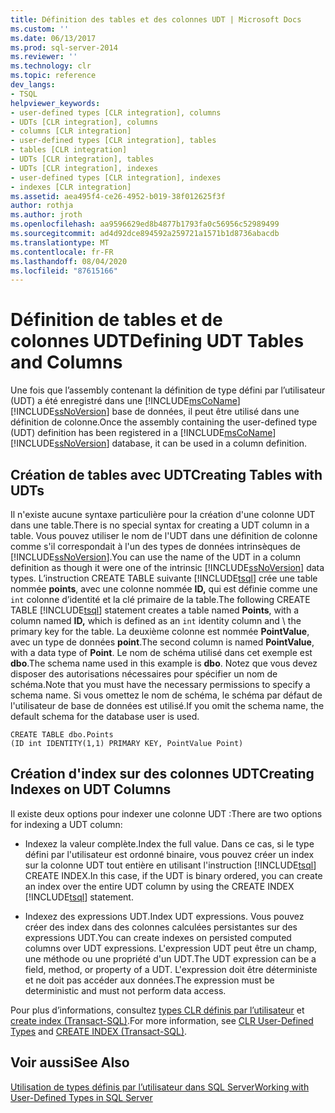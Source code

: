 ```yaml
---
title: Définition des tables et des colonnes UDT | Microsoft Docs
ms.custom: ''
ms.date: 06/13/2017
ms.prod: sql-server-2014
ms.reviewer: ''
ms.technology: clr
ms.topic: reference
dev_langs:
- TSQL
helpviewer_keywords:
- user-defined types [CLR integration], columns
- UDTs [CLR integration], columns
- columns [CLR integration]
- user-defined types [CLR integration], tables
- tables [CLR integration]
- UDTs [CLR integration], tables
- UDTs [CLR integration], indexes
- user-defined types [CLR integration], indexes
- indexes [CLR integration]
ms.assetid: aea495f4-ce26-4952-b019-38f012625f3f
author: rothja
ms.author: jroth
ms.openlocfilehash: aa9596629ed8b4877b1793fa0c56956c52989499
ms.sourcegitcommit: ad4d92dce894592a259721a1571b1d8736abacdb
ms.translationtype: MT
ms.contentlocale: fr-FR
ms.lasthandoff: 08/04/2020
ms.locfileid: "87615166"
---
```

# <a name="defining-udt-tables-and-columns"></a><span data-ttu-id="2ef30-102">Définition de tables et de colonnes UDT</span><span class="sxs-lookup"><span data-stu-id="2ef30-102">Defining UDT Tables and Columns</span></span>
  <span data-ttu-id="2ef30-103">Une fois que l’assembly contenant la définition de type défini par l’utilisateur (UDT) a été enregistré dans une [!INCLUDE[msCoName](../../includes/msconame-md.md)] [!INCLUDE[ssNoVersion](../../includes/ssnoversion-md.md)] base de données, il peut être utilisé dans une définition de colonne.</span><span class="sxs-lookup"><span data-stu-id="2ef30-103">Once the assembly containing the user-defined type (UDT) definition has been registered in a [!INCLUDE[msCoName](../../includes/msconame-md.md)] [!INCLUDE[ssNoVersion](../../includes/ssnoversion-md.md)] database, it can be used in a column definition.</span></span>  
  
## <a name="creating-tables-with-udts"></a><span data-ttu-id="2ef30-104">Création de tables avec UDT</span><span class="sxs-lookup"><span data-stu-id="2ef30-104">Creating Tables with UDTs</span></span>  
 <span data-ttu-id="2ef30-105">Il n'existe aucune syntaxe particulière pour la création d'une colonne UDT dans une table.</span><span class="sxs-lookup"><span data-stu-id="2ef30-105">There is no special syntax for creating a UDT column in a table.</span></span> <span data-ttu-id="2ef30-106">Vous pouvez utiliser le nom de l'UDT dans une définition de colonne comme s'il correspondait à l'un des types de données intrinsèques de [!INCLUDE[ssNoVersion](../../includes/ssnoversion-md.md)].</span><span class="sxs-lookup"><span data-stu-id="2ef30-106">You can use the name of the UDT in a column definition as though it were one of the intrinsic [!INCLUDE[ssNoVersion](../../includes/ssnoversion-md.md)] data types.</span></span> <span data-ttu-id="2ef30-107">L’instruction CREATE TABLE suivante [!INCLUDE[tsql](../../includes/tsql-md.md)] crée une table nommée **points**, avec une colonne nommée **ID,** qui est définie comme une `int` colonne d’identité et la clé primaire de la table.</span><span class="sxs-lookup"><span data-stu-id="2ef30-107">The following CREATE TABLE [!INCLUDE[tsql](../../includes/tsql-md.md)] statement creates a table named **Points**, with a column named **ID,** which is defined as an `int` identity column and \ the primary key for the table.</span></span> <span data-ttu-id="2ef30-108">La deuxième colonne est nommée **PointValue**, avec un type de données **point**.</span><span class="sxs-lookup"><span data-stu-id="2ef30-108">The second column is named **PointValue**, with a data type of **Point**.</span></span> <span data-ttu-id="2ef30-109">Le nom de schéma utilisé dans cet exemple est **dbo**.</span><span class="sxs-lookup"><span data-stu-id="2ef30-109">The schema name used in this example is **dbo**.</span></span> <span data-ttu-id="2ef30-110">Notez que vous devez disposer des autorisations nécessaires pour spécifier un nom de schéma.</span><span class="sxs-lookup"><span data-stu-id="2ef30-110">Note that you must have the necessary permissions to specify a schema name.</span></span> <span data-ttu-id="2ef30-111">Si vous omettez le nom de schéma, le schéma par défaut de l'utilisateur de base de données est utilisé.</span><span class="sxs-lookup"><span data-stu-id="2ef30-111">If you omit the schema name, the default schema for the database user is used.</span></span>  
  
```  
CREATE TABLE dbo.Points   
(ID int IDENTITY(1,1) PRIMARY KEY, PointValue Point)  
```  
  
## <a name="creating-indexes-on-udt-columns"></a><span data-ttu-id="2ef30-112">Création d'index sur des colonnes UDT</span><span class="sxs-lookup"><span data-stu-id="2ef30-112">Creating Indexes on UDT Columns</span></span>  
 <span data-ttu-id="2ef30-113">Il existe deux options pour indexer une colonne UDT :</span><span class="sxs-lookup"><span data-stu-id="2ef30-113">There are two options for indexing a UDT column:</span></span>  
  
-   <span data-ttu-id="2ef30-114">Indexez la valeur complète.</span><span class="sxs-lookup"><span data-stu-id="2ef30-114">Index the full value.</span></span> <span data-ttu-id="2ef30-115">Dans ce cas, si le type défini par l'utilisateur est ordonné binaire, vous pouvez créer un index sur la colonne UDT tout entière en utilisant l'instruction [!INCLUDE[tsql](../../includes/tsql-md.md)] CREATE INDEX.</span><span class="sxs-lookup"><span data-stu-id="2ef30-115">In this case, if the UDT is binary ordered, you can create an index over the entire UDT column by using the CREATE INDEX [!INCLUDE[tsql](../../includes/tsql-md.md)] statement.</span></span>  
  
-   <span data-ttu-id="2ef30-116">Indexez des expressions UDT.</span><span class="sxs-lookup"><span data-stu-id="2ef30-116">Index UDT expressions.</span></span> <span data-ttu-id="2ef30-117">Vous pouvez créer des index dans des colonnes calculées persistantes sur des expressions UDT.</span><span class="sxs-lookup"><span data-stu-id="2ef30-117">You can create indexes on persisted computed columns over UDT expressions.</span></span> <span data-ttu-id="2ef30-118">L'expression UDT peut être un champ, une méthode ou une propriété d'un UDT.</span><span class="sxs-lookup"><span data-stu-id="2ef30-118">The UDT expression can be a field, method, or property of a UDT.</span></span> <span data-ttu-id="2ef30-119">L'expression doit être déterministe et ne doit pas accéder aux données.</span><span class="sxs-lookup"><span data-stu-id="2ef30-119">The expression must be deterministic and must not perform data access.</span></span>  
  
 <span data-ttu-id="2ef30-120">Pour plus d’informations, consultez [types CLR définis par l’utilisateur](clr-user-defined-types.md) et [create index &#40;Transact-SQL&#41;](/sql/t-sql/statements/create-index-transact-sql).</span><span class="sxs-lookup"><span data-stu-id="2ef30-120">For more information, see [CLR User-Defined Types](clr-user-defined-types.md) and [CREATE INDEX &#40;Transact-SQL&#41;](/sql/t-sql/statements/create-index-transact-sql).</span></span>  
  
## <a name="see-also"></a><span data-ttu-id="2ef30-121">Voir aussi</span><span class="sxs-lookup"><span data-stu-id="2ef30-121">See Also</span></span>  
 [<span data-ttu-id="2ef30-122">Utilisation de types définis par l’utilisateur dans SQL Server</span><span class="sxs-lookup"><span data-stu-id="2ef30-122">Working with User-Defined Types in SQL Server</span></span>](working-with-user-defined-types-in-sql-server.md)  
  
  
